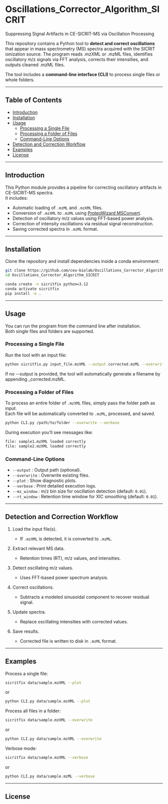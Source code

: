 # Oscillations_Corrector_Algorithm_SICRIT
Suppressing Signal Artifacts in CE-SICRIT-MS via Oscillation Processing

This repository contains a Python tool to **detect and correct oscillations** that appear in mass spectrometry (MS) spectra acquired with the SICRIT ionization source.
The program reads .mzXML or .mzML files, identifies oscillatory m/z signals via FFT analysis, corrects their intensities, and outputs cleaned .mzML files.

The tool includes a **command-line interface (CLI)** to process single files or whole folders.

---

## Table of Contents
- [Introduction](#introduction)
- [Installation](#installation)
- [Usage](#usage)
  - [Processing a Single File](#processing-a-single-file)
  - [Processing a Folder of Files](#processing-a-folder-of-files)
  - [Command-Line Options](#command-line-options)
- [Detection and Correction Workflow](#detection-and-correction-workflow)
- [Examples](#examples)
- [License](#license)

---

## Introduction
This Python module provides a pipeline for correcting oscillatory artifacts in CE-SICRIT-MS spectra.  
It includes:
- Automatic loading of `.mzML` and `.mzXML` files.  
- Conversion of `.mzXML` to `.mzML` using [ProteoWizard MSConvert](https://proteowizard.sourceforge.io/downloads.shtml).  
- Detection of oscillatory m/z values using FFT-based power analysis.  
- Correction of intensity oscillations via residual signal reconstruction.  
- Saving corrected spectra in `.mzML` format.

---

## Installation
Clone the repository and install dependencies inside a conda environment:

```bash
git clone https://github.com/ceu-biolab/Oscillations_Corrector_Algorithm_SICRIT.git
cd Oscillations_Corrector_Algorithm_SICRIT

conda create -n sicritfix python=3.12
conda activate sicritfix
pip install -e .
```
---

## Usage
You can run the program from the command line after installation.  
Both single files and folders are supported.

### Processing a Single File
Run the tool with an input file:

```bash
python sicritfix.py input_file.mzXML --output corrected.mzML --overwrite
```
If no --output is provided, the tool will automatically generate a filename by appending _corrected.mzML.

### Processing a Folder of Files
To process an entire folder of `.mzXML` files, simply pass the folder path as input.  
Each file will be automatically converted to `.mzML`, processed, and saved.

```bash
python CLI.py /path/to/folder --overwrite --verbose
```
During execution you’ll see messages like:

```bash
file: sample1.mzXML loaded correctly
file: sample2.mzXML loaded correctly
```
### Command-Line Options
- `--output` : Output path (optional).  
- `--overwrite` : Overwrite existing files.  
- `--plot` : Show diagnostic plots.  
- `--verbose` : Print detailed execution logs.  
- `--mz_window` : m/z bin size for oscillation detection (default: `0.01`).  
- `--rt_window` : Retention time window for XIC smoothing (default: `0.01`).  

---

## Detection and Correction Workflow
1. Load the input file(s).  
   - If `.mzXML` is detected, it is converted to `.mzML`.  

2. Extract relevant MS data.  
   - Retention times (RT), m/z values, and intensities.  

3. Detect oscillating m/z values.  
   - Uses FFT-based power spectrum analysis.  

4. Correct oscillations.  
   - Subtracts a modeled sinusoidal component to recover residual signal.  

5. Update spectra.  
   - Replace oscillating intensities with corrected values.  

6. Save results.  
   - Corrected file is written to disk in `.mzML` format.

---

## Examples
Process a single file:
```bash
sicritfix data/sample.mzXML --plot
```
or
```bash
python CLI.py data/sample.mzXML --plot
```
Process all files in a folder:
```bash
sicritfix data/sample.mzXML --overwrite
```
or
```bash
python CLI.py data/sample.mzXML --overwrite
```
Verbose mode:
```bash
sicritfix data/sample.mzXML --verbose
```
or
```bash
python CLI.py data/sample.mzML --verbose
```
---

## License

